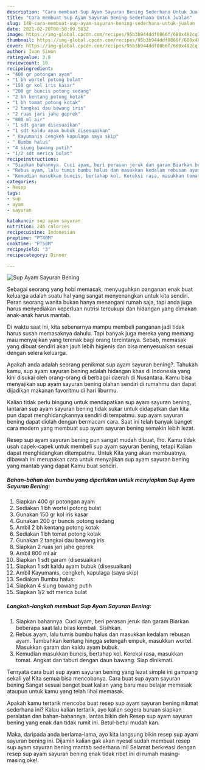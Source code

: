 ```yaml
---
description: "Cara membuat Sup Ayam Sayuran Bening Sederhana Untuk Jualan"
title: "Cara membuat Sup Ayam Sayuran Bening Sederhana Untuk Jualan"
slug: 148-cara-membuat-sup-ayam-sayuran-bening-sederhana-untuk-jualan
date: 2021-02-20T00:50:09.583Z
image: https://img-global.cpcdn.com/recipes/95b3b944ddf0866f/680x482cq70/sup-ayam-sayuran-bening-foto-resep-utama.jpg
thumbnail: https://img-global.cpcdn.com/recipes/95b3b944ddf0866f/680x482cq70/sup-ayam-sayuran-bening-foto-resep-utama.jpg
cover: https://img-global.cpcdn.com/recipes/95b3b944ddf0866f/680x482cq70/sup-ayam-sayuran-bening-foto-resep-utama.jpg
author: Ivan Simon
ratingvalue: 3.8
reviewcount: 10
recipeingredient:
- "400 gr potongan ayam"
- "1 bh wortel potong bulat"
- "150 gr kol iris kasar"
- "200 gr buncis potong sedang"
- "2 bh kentang potong kotak"
- "1 bh tomat potong kotak"
- "2 tangkai dau bawang iris"
- "2 ruas jari jahe geprek"
- "800 ml air"
- "1 sdt garam disesuaikan"
- "1 sdt kaldu ayam bubuk disesuaikan"
- " Kayumanis cengkeh kapulaga saya skip"
- " Bumbu halus"
- "4 siung bawang putih"
- "1/2 sdt merica bulat"
recipeinstructions:
- "Siapkan bahannya. Cuci ayam, beri perasan jeruk dan garam Biarkan beberapa saat lalu bilas kembali. Sisihkan."
- "Rebus ayam, lalu tumis bumbu halus dan masukkan kedalam rebusan ayam. Tambahkan kentang hingga setengah empuk, masukkan wortel. Masukkan garam dan kaldu ayam bubuk."
- "Kemudian masukkan buncis, bertahap kol. Koreksi rasa, masukkan tomat. Angkat dan taburi dengan daun bawang. Siap dinikmati."
categories:
- Resep
tags:
- sup
- ayam
- sayuran

katakunci: sup ayam sayuran 
nutrition: 246 calories
recipecuisine: Indonesian
preptime: "PT40M"
cooktime: "PT58M"
recipeyield: "3"
recipecategory: Dinner

---
```



![Sup Ayam Sayuran Bening](https://img-global.cpcdn.com/recipes/95b3b944ddf0866f/680x482cq70/sup-ayam-sayuran-bening-foto-resep-utama.jpg)

Sebagai seorang yang hobi memasak, menyuguhkan panganan enak buat keluarga adalah suatu hal yang sangat menyenangkan untuk kita sendiri. Peran seorang  wanita bukan hanya menangani rumah saja, tapi anda juga harus menyediakan keperluan nutrisi tercukupi dan hidangan yang dimakan anak-anak harus mantab.

Di waktu  saat ini, kita sebenarnya mampu membeli panganan jadi tidak harus susah memasaknya dahulu. Tapi banyak juga mereka yang memang mau menyajikan yang terenak bagi orang tercintanya. Sebab, memasak yang dibuat sendiri akan jauh lebih higienis dan bisa menyesuaikan sesuai dengan selera keluarga. 



Apakah anda adalah seorang penikmat sup ayam sayuran bening?. Tahukah kamu, sup ayam sayuran bening adalah hidangan khas di Indonesia yang kini disukai oleh orang-orang di berbagai daerah di Nusantara. Kamu bisa menyajikan sup ayam sayuran bening olahan sendiri di rumahmu dan dapat dijadikan makanan favoritmu di hari liburmu.

Kalian tidak perlu bingung untuk mendapatkan sup ayam sayuran bening, lantaran sup ayam sayuran bening tidak sukar untuk didapatkan dan kita pun dapat menghidangkannya sendiri di tempatmu. sup ayam sayuran bening dapat diolah dengan bermacam cara. Saat ini telah banyak banget cara modern yang membuat sup ayam sayuran bening semakin lebih lezat.

Resep sup ayam sayuran bening pun sangat mudah dibuat, lho. Kamu tidak usah capek-capek untuk membeli sup ayam sayuran bening, tetapi Kalian dapat menghidangkan ditempatmu. Untuk Kita yang akan membuatnya, dibawah ini merupakan cara untuk menyajikan sup ayam sayuran bening yang mantab yang dapat Kamu buat sendiri.

<!--inarticleads1-->

##### Bahan-bahan dan bumbu yang diperlukan untuk menyiapkan Sup Ayam Sayuran Bening:

1. Siapkan 400 gr potongan ayam
1. Sediakan 1 bh wortel potong bulat
1. Gunakan 150 gr kol iris kasar
1. Gunakan 200 gr buncis potong sedang
1. Ambil 2 bh kentang potong kotak
1. Sediakan 1 bh tomat potong kotak
1. Gunakan 2 tangkai dau bawang iris
1. Siapkan 2 ruas jari jahe geprek
1. Ambil 800 ml air
1. Siapkan 1 sdt garam (disesuaikan)
1. Siapkan 1 sdt kaldu ayam bubuk (disesuaikan)
1. Ambil  Kayumanis, cengkeh, kapulaga (saya skip)
1. Sediakan  Bumbu halus:
1. Siapkan 4 siung bawang putih
1. Siapkan 1/2 sdt merica bulat




<!--inarticleads2-->

##### Langkah-langkah membuat Sup Ayam Sayuran Bening:

1. Siapkan bahannya. Cuci ayam, beri perasan jeruk dan garam Biarkan beberapa saat lalu bilas kembali. Sisihkan.
1. Rebus ayam, lalu tumis bumbu halus dan masukkan kedalam rebusan ayam. Tambahkan kentang hingga setengah empuk, masukkan wortel. Masukkan garam dan kaldu ayam bubuk.
1. Kemudian masukkan buncis, bertahap kol. Koreksi rasa, masukkan tomat. Angkat dan taburi dengan daun bawang. Siap dinikmati.




Ternyata cara buat sup ayam sayuran bening yang lezat simple ini gampang sekali ya! Kita semua bisa mencobanya. Cara buat sup ayam sayuran bening Sangat sesuai banget buat kalian yang baru mau belajar memasak ataupun untuk kamu yang telah lihai memasak.

Apakah kamu tertarik mencoba buat resep sup ayam sayuran bening nikmat sederhana ini? Kalau kalian tertarik, ayo kalian segera buruan siapkan peralatan dan bahan-bahannya, lantas bikin deh Resep sup ayam sayuran bening yang enak dan tidak rumit ini. Betul-betul mudah kan. 

Maka, daripada anda berlama-lama, ayo kita langsung bikin resep sup ayam sayuran bening ini. Dijamin kalian gak akan nyesel sudah membuat resep sup ayam sayuran bening mantab sederhana ini! Selamat berkreasi dengan resep sup ayam sayuran bening enak tidak ribet ini di rumah masing-masing,oke!.

